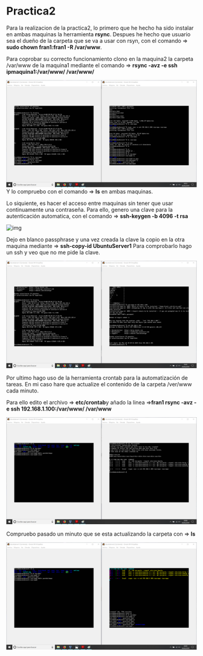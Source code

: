 # Practica2

Para la realizacion de la practica2, lo primero que he hecho ha sido instalar en ambas maquinas la herramienta **rsync**. Despues he hecho que usuario sea el dueño de la carpeta que se va a usar con rsyn, con el comando => **sudo chown fran1:fran1 -R /var/www**.

Para coprobar su correcto funcionamiento clono en la maquina2 la carpeta /var/www de la maquina1 mediante el comando => **rsync -avz -e ssh ipmaquina1:/var/www/ /var/www/**

![img](https://github.com/FranJPerez/SWAP/blob/master/imagenes/rsync.png) Y lo compruebo con el comando => **ls** en ambas maquinas.

Lo siquiente, es hacer el acceso entre maquinas sin tener que usar continuamente una contraseña. Para ello, genero una clave para la autenticación automatica, con el comando => **ssh-keygen -b 4096 -t rsa**

![img](https://github.com/FranJPerez/SWAP/blob/master/imagenes/generateKey.png)

Dejo en blanco passphrase y una vez creada la clave la copio en la otra maquina mediante => **ssh-copy-id UbuntuServer1** Para comprobarlo hago un ssh y veo que no me pide la clave.

![img](https://github.com/FranJPerez/SWAP/blob/master/imagenes/sshSinKey.png)

Por ultimo hago uso de la herramienta crontab para la automatización de tareas. En mi caso hare que actualize el contenido de la carpeta /ver/www cada minuto.

Para ello edito el archivo => **etc/crontab**y añado la linea =>**fran1 rsync -avz -e ssh 192.168.1.100:/var/www/ /var/www**

![img](https://github.com/FranJPerez/SWAP/blob/master/imagenes/crontModif.png)

Compruebo pasado un minuto que se esta actualizando la carpeta con => **ls**

![img](https://github.com/FranJPerez/SWAP/blob/master/imagenes/copiaCron.png)
